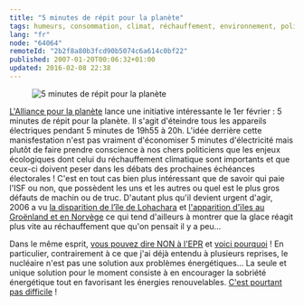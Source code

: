 ```yaml
---
title: "5 minutes de répit pour la planète"
tags: humeurs, consommation, climat, réchauffement, environnement, politique
lang: "fr"
node: "64064"
remoteId: "2b2f8a80b3fcd90b5074c6a614c0bf22"
published: 2007-01-20T00:06:32+01:00
updated: 2016-02-08 22:38
---
```

 <figure class="object-left"><img loading="lazy" src="/images//5-minutes-de-repit-pour-la-planete.png" alt="5 minutes de répit pour la planète">
</figure>


[L'Alliance pour la planète](http://www.lalliance.fr/) lance une initiative
intéressante le 1er février : 5 minutes de répit pour la
planète. Il
s'agit d'éteindre tous les appareils électriques pendant 5 minutes de 19h55 à
20h. L'idée derrière cette manisfestation n'est pas vraiment d'économiser 5
minutes d'électricité mais plutôt de faire prendre conscience à nos chers
politiciens que les enjeux écologiques dont celui du réchauffement climatique
sont importants et que ceux-ci doivent peser dans les débats des prochaines
échéances électorales&nbsp;! C'est en tout cas bien plus intéressant que de savoir
qui paie l'ISF ou non, que possèdent les uns et les autres ou quel est le plus
gros défauts de machin ou de truc. D'autant plus qu'il devient urgent d'agir,
2006 a vu [la disparition de l’île de
Lohachara](https://fr.wikipedia.org/wiki/Lohachara)
et [l'apparition d'ïles au Groënland et en
Norvège](http://www.nytimes.com/2007/01/16/science/earth/16gree.html) ce qui
tend d'ailleurs à montrer que la glace réagit plus vite au réchauffement que
qu'on pensait il y a peu…

 
Dans le même esprit, [vous
pouvez dire NON à l'EPR](http://www.stop-epr.org/) et [voici
pourquoi](http://www.stop-epr.org/spip.php?rubrique2) ! En particulier,
contrairement à ce que j'ai déjà entendu à plusieurs reprises, le nucléaire
n'est pas une solution aux problèmes énergétiques… La seule et unique solution
pour le moment consiste à en encourager la sobriété énergétique tout en
favorisant les énergies renouvelables. [C'est pourtant pas
difficile](http://adoptons-la-planete-attitude.wwf.fr/)
!

